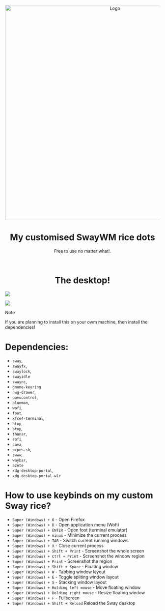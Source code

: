 <div align="center">
  <img src="https://cdn.discordapp.com/attachments/1171174018091581472/1394282394659324024/SCESS.png?ex=68763e2b&is=6874ecab&hm=d5228dd309243640ab8a71aa1cf405136da638a6997324fab8303f7c72c4d38a&" width="700" alt="Logo"></img>
  <br/>
  <h1 align="center">My customised SwayWM rice dots</h1>
  <p align="center">Free to use no matter what!. </p>
</div>
<br />

<h1 align="center">The desktop!</h1>
<img src="https://cdn.discordapp.com/attachments/947042706641809478/1394098841011228742/image.png?ex=68759338&is=687441b8&hm=df1bbb46169fedef591331d2128fde67ec335929ab3b4462667ae0a82571a9d0&"></img>

<img src="https://cdn.discordapp.com/attachments/947042706641809478/1394098840587735050/image.png?ex=68759338&is=687441b8&hm=015d8f182dcae3aba764932df3acc970869b183bf0bb90b7f8053a63746dcef6&"></img>

> [!NOTE] 
> If you are planning to install this on your owm machine, then install the dependencies!

# Dependencies:
 * `sway`,
 * `swayfx`,
 * `swaylock`,
 * `swayidle`
 * `swaync`,
 * `gnome-keyring`
 * `nwg-drawer`,
 * `pavucontrol`,
 * `blueman`,
 * `wofi`,
 * `foot`,
 * `xfce4-terminal`,
 * `htop`,
 * `btop`,
 * `thunar`,
 * `rofi`,
 * `cava`,
 * `pipes.sh`,
 * `swww`,
 * `waybar`,
 * `azote`
 * `xdg-desktop-portal`,
 * `xdg-desktop-portal-wlr`


# How to use keybinds on my custom Sway rice?
 * `Super (Windows) + O` - Open Firefox
 * `Super (Windows) + D` - Open application menu (Wofi)
 * `Super (Windows) + ENTER` - Open foot (terminal emulator)
 * `Super (Windows) + minus` - Minimize the current process
 * `Super (Windows) + TAB` - Switch current running windows
 * `Super (Windows) + X` - Close current process
 * `Super (Windows) + Shift + Print` - Screenshot the whole screen
 * `Super (Windows) + Ctrl + Print` - Screenshot the window region
 * `Super (Windows) + Print` - Screenshot the region
 * `Super (Windows) + Shift + Space` - Floating window
 * `Super (Windows) + W` - Tabbing window layout
 * `Super (Windows) + E` - Toggle spliting window layout
 * `Super (Windows) + S` - Stacking window layout
 * `Super (Windows) + Holding left mouse` - Move floating window
 * `Super (Windows) + Holding right mouse` - Resize floating window
 * `Super (Windows) + F` - Fullscreen
 * `Super (Windows) + Shift + Reload` Reload the Sway desktop

